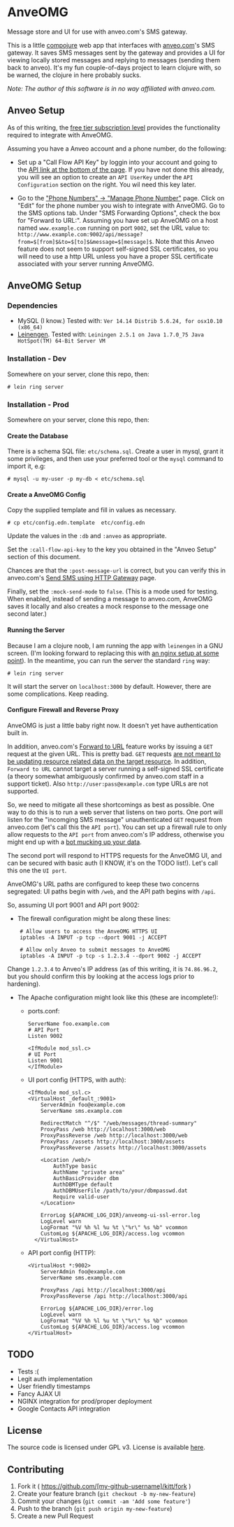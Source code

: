 # AnveOMG

Message store and UI for use with anveo.com's SMS gateway.

This is a little [compojure](https://github.com/weavejester/compojure) web app that interfaces with [anveo.com](http://www.anveo.com)'s SMS gateway.  It saves SMS messages sent by the gateway and provides a UI for viewing locally stored messages and replying to messages (sending them back to anveo).  It's my fun couple-of-days project to learn clojure with, so be warned, the clojure in here probably sucks.

*Note: The author of this software is in no way affiliated with anveo.com.*

## Anveo Setup

As of this writing, the [free tier subscription level](http://www.anveo.com/consumer/service.asp) provides the functionality required to integrate with AnveOMG.

Assuming you have a Anveo account and a phone number, do the following:

- Set up a "Call Flow API Key" by loggin into your account and going to the [API link at the bottom of the page](https://www.anveo.com/api.asp).  If you have not done this already, you will see an option to create an `API UserKey` under the `API Configuration` section on the right.  You wil need this key later.

- Go to the ["Phone Numbers" → "Manage Phone Number"](https://www.anveo.com/phonenumbers.asp) page.  Click on "Edit" for the phone number you wish to integrate with AnveOMG.  Go to the SMS options tab.  Under "SMS Forwarding Options", check the box for "Forward to URL:".  Assuming you have set up AnveOMG on a host named `www.example.com` running on port `9002`, set the URL value to: `http://www.example.com:9002/api/message?from=$[from]$&to=$[to]$&message=$[message]$`.  Note that this Anveo feature does not seem to support self-signed SSL certificates, so you will need to use a http URL unless you have a proper SSL certificate associated with your server running AnveOMG.


## AnveOMG Setup

### Dependencies

- MySQL (I know.) Tested with:
  `Ver 14.14 Distrib 5.6.24, for osx10.10 (x86_64)`
- [Leinengen](http://leiningen.org).  Tested with:
  `Leiningen 2.5.1 on Java 1.7.0_75 Java HotSpot(TM) 64-Bit Server VM`

### Installation - Dev

Somewhere on your server, clone this repo, then:

    # lein ring server

### Installation - Prod

Somewhere on your server, clone this repo, then:


#### Create the Database

There is a schema SQL file: `etc/schema.sql`.  Create a user in mysql, grant it some privileges, and then use your preferred tool or the `mysql` command to import it, e.g:

    # mysql -u my-user -p my-db < etc/schema.sql 

#### Create a AnveOMG Config

Copy the supplied template and fill in values as necessary.

    # cp etc/config.edn.template  etc/config.edn
    
Update the values in the `:db` and `:anveo` as appropriate.  

Set the `:call-flow-api-key` to the key you obtained in the "Anveo Setup" section of this document.  

Chances are that the `:post-message-url` is correct, but you can verify this in anveo.com's [Send SMS using HTTP Gateway](http://www.anveo.com/api.asp?code=apihelp_sms_send_http&api_type=) page.

Finally, set the `:mock-send-mode` to `false`.  (This is a mode used for testing.  When enabled, instead of sending a message to anveo.com, AnveOMG saves it locally and also creates a mock response to the message one second later.)

#### Running the Server

Because I am a clojure noob, I am running the app with `leinengen` in a GNU screen.  (I'm looking forward to replacing this with [an nginx setup at some point](https://fitacular.com/blog/clojure/2014/07/14/deploy-clojure-tomcat-nginx/)).  In the meantime, you can run the server the standard `ring` way:

    # lein ring server

It will start the server on `localhost:3000` by default.  However, there are some complications.  Keep reading.

#### Configure Firewall and Reverse Proxy

AnveOMG is just a little baby right now.  It doesn't yet have authentication built in.  

In addition, anveo.com's [Forward to URL](http://www.anveo.com/api.asp?code=apihelp_sms_receive_http&api_type=) feature works by issuing a `GET` request at the given URL.  This is pretty bad.  `GET` requests [are not meant to be updating resource related data on the target resource](http://programmers.stackexchange.com/questions/188860/why-shouldnt-a-get-request-change-data-on-the-server).  In addition, `Forward to URL` cannot target a server running a self-signed SSL certificate (a theory somewhat ambiguously confirmed by anveo.com staff in a support ticket).  Also `http://user:pass@example.com` type URLs are not supported.  

So, we need to mitigate all these shortcomings as best as possible.  One way to do this is to run a web server that listens on two ports.  One port will listen for the "incomging SMS message" unauthenticated `GET` request from anveo.com (let's call this the `API port`). You can set up a firewall rule to only allow requests to the `API port` from anveo.com's IP address, otherwise you might end up with a [bot mucking up your data](http://thedailywtf.com/articles/WellIntentioned-Destruction). 

The second port will respond to HTTPS requests for the AnveOMG UI, and can be secured with basic auth (I KNOW, it's on the TODO list!).  Let's call this one the `UI port`.

AnveOMG's URL paths are configured to keep these two concerns segregated:  UI paths begin with `/web`, and the API path begins with `/api`.

So, assuming UI port 9001 and API port 9002:

- The firewall configuration might be along these lines:

```
    # Allow users to access the AnveOMG HTTPS UI
    iptables -A INPUT -p tcp --dport 9001 -j ACCEPT

    # Allow only Anveo to submit messages to AnveOMG
    iptables -A INPUT -p tcp -s 1.2.3.4 --dport 9002 -j ACCEPT
```

Change `1.2.3.4` to Anveo's IP address (as of this writing, it is `74.86.96.2`, but you should confirm this by looking at the access logs prior to hardening).

- The Apache configuration might look like this (these are incomplete!):
  - ports.conf:
  
    ```
    ServerName foo.example.com
    # API Port
    Listen 9002

    <IfModule mod_ssl.c>
    # UI Port
    Listen 9001
    </IfModule>
    ```
  
  - UI port config (HTTPS, with auth):

    ```
    <IfModule mod_ssl.c>
    <VirtualHost _default_:9001>
        ServerAdmin foo@example.com
        ServerName sms.example.com

        RedirectMatch "^/$" "/web/messages/thread-summary"
        ProxyPass /web http://localhost:3000/web
        ProxyPassReverse /web http://localhost:3000/web
        ProxyPass /assets http://localhost:3000/assets
        ProxyPassReverse /assets http://localhost:3000/assets

        <Location /web/>
            AuthType basic
            AuthName "private area"
            AuthBasicProvider dbm
            AuthDBMType default
            AuthDBMUserFile /path/to/your/dbmpasswd.dat
            Require valid-user
        </Location>

        ErrorLog ${APACHE_LOG_DIR}/anveomg-ui-ssl-error.log
        LogLevel warn
        LogFormat "%V %h %l %u %t \"%r\" %s %b" vcommon
        CustomLog ${APACHE_LOG_DIR}/access.log vcommon 
      </VirtualHost>

    ```

  - API port config (HTTP):

    ```
    <VirtualHost *:9002>
        ServerAdmin foo@example.com
        ServerName sms.example.com

        ProxyPass /api http://localhost:3000/api
        ProxyPassReverse /api http://localhost:3000/api

        ErrorLog ${APACHE_LOG_DIR}/error.log
        LogLevel warn
        LogFormat "%V %h %l %u %t \"%r\" %s %b" vcommon
        CustomLog ${APACHE_LOG_DIR}/access.log vcommon
    </VirtualHost>
    ```

## TODO

- Tests :(
- Legit auth implementation
- User friendly timestamps
- Fancy AJAX UI
- NGINX integration for prod/proper deployment
- Google Contacts API integration

## License

The source code is licensed under GPL v3. License is available [here](https://github.com/twelve17/anveomg/blob/master/LICENSE).

## Contributing

1. Fork it ( https://github.com/[my-github-username]/kitt/fork )
2. Create your feature branch (`git checkout -b my-new-feature`)
3. Commit your changes (`git commit -am 'Add some feature'`)
4. Push to the branch (`git push origin my-new-feature`)
5. Create a new Pull Request